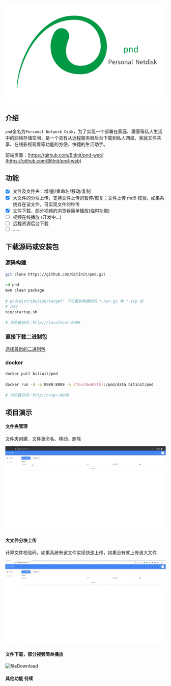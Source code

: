 ![logo](doc/image/logo_600_400.png)
## 介绍
`pnd`全名为`Personal Network Disk`，为了实现一个部署在家庭、寝室等私人生活中的网络存储空间，是一个具有从远程服务器后台下载到私人网盘、家庭文件共享、在线影视观看等功能的方便、快捷的生活助手。

前端页面：[https://github.com/BitInit/pnd-web](https://github.com/BitInit/pnd-web)

## 功能
- [x] 文件及文件夹：增/删/重命名/移动/复制
- [x] 大文件的分块上传，支持文件上传的暂停/恢复；文件上传 md5 校验，如果系统存在该文件，可实现文件的秒传
- [x] 文件下载，部分视频的浏览器简单播放(临时功能)
- [ ] 视频在线播放 (开发中...)
- [ ] 远程资源后台下载
- [ ] ......

## 下载源码或安装包
### 源码构建

``` sh
git clone https://github.com/BitInit/pnd.git

cd pnd
mvn clean package

# pnd/distribution/target" 下可看到构建好的 *.tar.gz 和 *.zip 包
# 运行
bin/startup.sh

# 浏览器访问：http://localhost:8989
```

### 直接下载二进制包
[选择最新的二进制包](https://github.com/BitInit/pnd/releases)

### docker

``` sh
docker pull bitinit/pnd

docker run -d -p 8989:8989 -v [YourOwnPath]:/pnd/data bitinit/pnd

# 浏览器访问：http://<ip>:8989
```

## 项目演示
#### 文件夹管理
文件夹创建、文件重命名、移动、删除

![folder](doc/image/folder_manage.gif)

#### 大文件分块上传
计算文件校验码，如果系统有该文件实现快速上传，如果没有就上传该大文件

![fileUpload](doc/image/file_upload.gif)

#### 文件下载，部分视频简单播放
![fileDownload](doc/image/file_download.gif)

#### 其他功能 待续